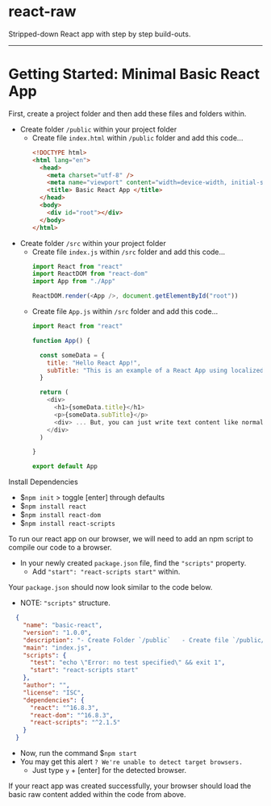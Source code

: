 # react-raw
Stripped-down React app with step by step build-outs. 

----
# Getting Started: Minimal Basic React App

First, create a project folder and then add these files and folders within.
- Create folder `/public` within your project folder
  - Create file `index.html` within `/public` folder and add this code...
    ```html
    <!DOCTYPE html>
    <html lang="en">
      <head>
        <meta charset="utf-8" />
        <meta name="viewport" content="width=device-width, initial-scale=1, shrink-to-fit=no"/>
        <title> Basic React App </title>
      </head>
      <body>
        <div id="root"></div>
      </body>
    </html>
    ```
- Create folder `/src` within your project folder
  - Create file `index.js` within `/src` folder and add this code...
    ```javascript
    import React from "react"
    import ReactDOM from "react-dom"
    import App from "./App"

    ReactDOM.render(<App />, document.getElementById("root"))
    ```  
  - Create file `App.js` within `/src` folder and add this code...
    ```javascript
    import React from "react"

    function App() {

      const someData = {
        title: "Hello React App!",
        subTitle: "This is an example of a React App using localized data to populate html tags."
      }

      return (
        <div>
          <h1>{someData.title}</h1>
          <p>{someData.subTitle}</p>
          <div> ... But, you can just write text content like normal too. </div>
        </div>
      )

    }

    export default App
    ```

Install Dependencies
- $`npm init` > toggle [enter] through defaults
- $`npm install react`
- $`npm install react-dom`
- $`npm install react-scripts`

To run our react app on our browser, we will need to add an npm script to compile our code to a browser.
- In your newly created `package.json` file, find the `"scripts"` property.
  - Add `"start": "react-scripts start"` within.

Your `package.json` should now look similar to the code below.
- NOTE: `"scripts"` structure.

```json
  {
    "name": "basic-react",
    "version": "1.0.0",
    "description": "- Create Folder `/public`   - Create file `/public/index.html` - Create folder `/src`     - Create file `/src/App.js`   - Create file `/src/index.js`   - Create folder `/components`     - Create file `/components/Note.js`",
    "main": "index.js",
    "scripts": {
      "test": "echo \"Error: no test specified\" && exit 1",
      "start": "react-scripts start"
    },
    "author": "",
    "license": "ISC",
    "dependencies": {
      "react": "^16.8.3",
      "react-dom": "^16.8.3",
      "react-scripts": "^2.1.5"
    }
  }
```

- Now, run the command $`npm start`
- You may get this alert `? We're unable to detect target browsers.`
  - Just type `y` + [enter] for the detected browser.

If your react app was created successfully, your browser should load the basic raw content added within the code from above. 

